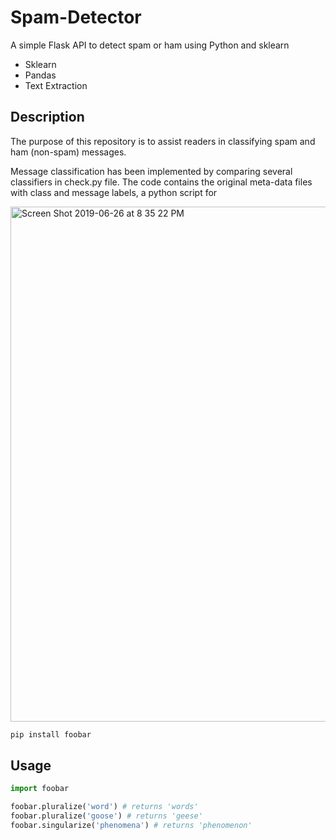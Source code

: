 # Spam-Detector
A simple Flask API to detect spam or ham using Python and sklearn

* Sklearn
* Pandas
* Text Extraction

## Description
The purpose of this repository is to assist readers in classifying spam and ham (non-spam) messages.

Message classification has been implemented by comparing several classifiers in check.py file.
The code contains the original meta-data files with class and message labels, a python script for 


<img width="824" alt="Screen Shot 2019-06-26 at 8 35 22 PM" src="https://user-images.githubusercontent.com/45254300/60224871-5a39fa00-9852-11e9-96ac-33d915bdd4a0.png">






```bash
pip install foobar
```

## Usage

```python
import foobar

foobar.pluralize('word') # returns 'words'
foobar.pluralize('goose') # returns 'geese'
foobar.singularize('phenomena') # returns 'phenomenon'
```


